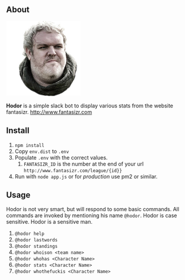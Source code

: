 ## About

![Hodor](/hodor.png)

**Hodor** is a simple slack bot to display various stats from the website fantasizr. http://www.fantasizr.com


## Install

1. `npm install`
1. Copy `env.dist` to `.env`
1. Populate `.env` with the correct values.
	1. `FANTASIZR_ID` is the number at the end of your url `http://www.fantasizr.com/league/{id}}`
1. Run with ```node app.js``` or for _production_ use pm2 or similar.

## Usage

Hodor is not very smart, but will respond to some basic commands. All commands are invoked by mentioning
his name `@hodor`. Hodor is case sensitive. Hodor is a sensitive man.

1. `@hodor help`
1. `@hodor lastwords`
1. `@hodor standings`
1. `@hodor whoison <team name>`
1. `@hodor whohas <Character Name>`
1. `@hodor stats <Character Name>`
1. `@hodor whothefuckis <Character Name>`

